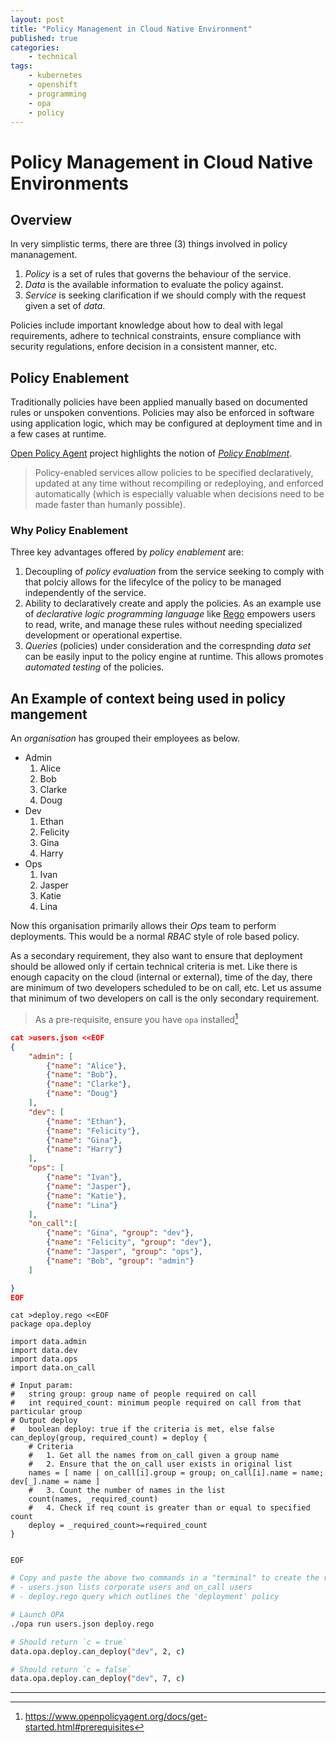 ```yaml
---
layout: post
title: "Policy Management in Cloud Native Environment"
published: true
categories:
    - technical
tags:
    - kubernetes
    - openshift
    - programming
    - opa
    - policy
---
```


# Policy Management in Cloud Native Environments

## Overview

In very simplistic terms, there are three (3) things involved in policy mananagement.
1. _Policy_ is a set of rules that governs the behaviour of the service.
2. _Data_ is the available information to evaluate the policy against.  
3. _Service_ is seeking clarification if we should comply with the request given a set of _data_.

Policies include important knowledge about how to deal with legal requirements, adhere to technical constraints, ensure compliance with security regulations, enfore decision in a consistent manner, etc.

## Policy Enablement

Traditionally policies have been applied manually based on documented rules or unspoken conventions.  Policies may also be enforced in software using application logic, which may be configured at deployment time and in a few cases at runtime.

[Open Policy Agent][1] project highlights the notion of _[Policy Enablment][2]_.
>Policy-enabled services allow policies to be specified declaratively, updated at any time without recompiling or redeploying, and enforced automatically (which is especially valuable when decisions need to be made faster than humanly possible). 

### Why Policy Enablement

Three key advantages offered by _policy enablement_ are:
1. Decoupling of _policy evaluation_ from the service seeking to comply with that polciy allows for the lifecylce of the policy to be managed independently of the service.
2. Ability to declaratively create and apply the policies. As an example use of _declarative logic programming language_ like [Rego][3] empowers users to read, write, and manage these rules without needing specialized development or operational expertise.
3. _Queries_ (policies) under consideration and the correspnding _data set_ can be easily input to the policy engine at runtime.  This allows promotes _automated testing_ of the policies.

## An Example of context being used in policy mangement

An _organisation_ has grouped their employees as below.  
- Admin
   1. Alice
   2. Bob
   3. Clarke
   4. Doug
- Dev
   1. Ethan
   2. Felicity
   3. Gina
   4. Harry
- Ops
   1. Ivan
   2. Jasper
   3. Katie
   4. Lina

Now this organisation primarily allows their _Ops_ team to perform deployments.  This would be a normal _RBAC_ style of role based policy.

As a secondary requirement, they also want to ensure that deployment should be allowed only if certain technical criteria is met.  Like there is enough capacity on the cloud (internal or external), time of the day, there are minimum of two developers scheduled to be on call, etc.
Let us assume that minimum of two developers on call is the only secondary requirement.

> As a pre-requisite, ensure you have `opa` installed[^1]
 
```json
cat >users.json <<EOF
{
    "admin": [
        {"name": "Alice"},
        {"name": "Bob"},
        {"name": "Clarke"},
        {"name": "Doug"}
    ],
    "dev": [
        {"name": "Ethan"},
        {"name": "Felicity"},
        {"name": "Gina"},
        {"name": "Harry"}
    ],
    "ops": [
        {"name": "Ivan"},
        {"name": "Jasper"},
        {"name": "Katie"},
        {"name": "Lina"}
    ],
    "on_call":[
        {"name": "Gina", "group": "dev"},
        {"name": "Felicity", "group": "dev"},
        {"name": "Jasper", "group": "ops"},
        {"name": "Bob", "group": "admin"}
    ]

}
EOF
```

```
cat >deploy.rego <<EOF
package opa.deploy

import data.admin
import data.dev
import data.ops
import data.on_call

# Input param:
#   string group: group name of people required on call
#   int required_count: minimum people required on call from that particular group
# Output deploy
#   boolean deploy: true if the criteria is met, else false
can_deploy(group, required_count) = deploy {
    # Criteria
    #   1. Get all the names from on_call given a group name
    #   2. Ensure that the on_call user exists in original list
    names = [ name | on_call[i].group = group; on_call[i].name = name; dev[_].name = name ]
    #   3. Count the number of names in the list
    count(names, _required_count)
    #   4. Check if req count is greater than or equal to specified count
    deploy = _required_count>=required_count
}


EOF
```

```bash
# Copy and paste the above two commands in a "terminal" to create the required files.
# - users.json lists corporate users and on_call users
# - deploy.rego query which outlines the 'deployment' policy

# Launch OPA
./opa run users.json deploy.rego

# Should return `c = true`
data.opa.deploy.can_deploy("dev", 2, c)

# Should return `c = false`
data.opa.deploy.can_deploy("dev", 7, c)
```

[1]: https://www.openpolicyagent.org/
[2]: https://www.openpolicyagent.org/docs/#what-is-policy-enablement
[3]: https://www.openpolicyagent.org/docs/how-do-i-write-policies.html

---

[^1]: https://www.openpolicyagent.org/docs/get-started.html#prerequisites
